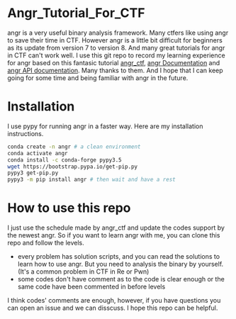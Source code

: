 # Angr_Tutorial_For_CTF
angr is a very useful binary analysis framework. Many ctfers like using angr to save their time in CTF.
However angr is a little bit difficult for beginners as its update from version 7 to version 8. And many great tutorials for angr in CTF can't work well. I use this git repo to record my learning experience for angr based on this fantasic tutorial [angr_ctf](https://github.com/jakespringer/angr_ctf), [angr Documentation](https://docs.angr.io/) and [angr API documentation](http://angr.io/api-doc/index.html). Many thanks to them. And I hope that I can keep going for some time and being familiar with angr in the future.

# Installation
I use pypy for running angr in a faster way. Here are my installation instructions.
```bash
conda create -n angr # a clean environment
conda activate angr
conda install -c conda-forge pypy3.5 
wget https://bootstrap.pypa.io/get-pip.py
pypy3 get-pip.py
pypy3 -m pip install angr # then wait and have a rest
```

# How to use this repo
I just use the schedule made by angr_ctf and update the codes support by the newest angr. So if you want to learn angr with me, you can clone this repo and follow the levels. 
- every problem has solution scripts, and you can read the solutions to learn how to use angr. But you need to analysis the binary by yourself.(It's a common problem in CTF in Re or Pwn)
- some codes don't have comment as to the code is clear enough or the same code have been commented in before levels

I think codes' comments are enough, however, if you have questions you can open an issue and we can disscuss. I hope this repo can be helpful.